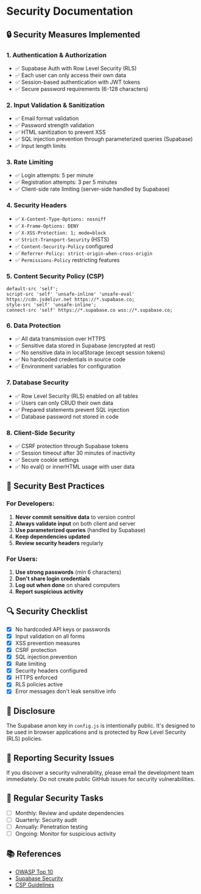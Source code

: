 # Security Documentation

## 🔒 Security Measures Implemented

### 1. **Authentication & Authorization**
- ✅ Supabase Auth with Row Level Security (RLS)
- ✅ Each user can only access their own data
- ✅ Session-based authentication with JWT tokens
- ✅ Secure password requirements (6-128 characters)

### 2. **Input Validation & Sanitization**
- ✅ Email format validation
- ✅ Password strength validation
- ✅ HTML sanitization to prevent XSS
- ✅ SQL injection prevention through parameterized queries (Supabase)
- ✅ Input length limits

### 3. **Rate Limiting**
- ✅ Login attempts: 5 per minute
- ✅ Registration attempts: 3 per 5 minutes
- ✅ Client-side rate limiting (server-side handled by Supabase)

### 4. **Security Headers**
- ✅ `X-Content-Type-Options: nosniff`
- ✅ `X-Frame-Options: DENY`
- ✅ `X-XSS-Protection: 1; mode=block`
- ✅ `Strict-Transport-Security` (HSTS)
- ✅ `Content-Security-Policy` configured
- ✅ `Referrer-Policy: strict-origin-when-cross-origin`
- ✅ `Permissions-Policy` restricting features

### 5. **Content Security Policy (CSP)**
```
default-src 'self';
script-src 'self' 'unsafe-inline' 'unsafe-eval' https://cdn.jsdelivr.net https://*.supabase.co;
style-src 'self' 'unsafe-inline';
connect-src 'self' https://*.supabase.co wss://*.supabase.co;
```

### 6. **Data Protection**
- ✅ All data transmission over HTTPS
- ✅ Sensitive data stored in Supabase (encrypted at rest)
- ✅ No sensitive data in localStorage (except session tokens)
- ✅ No hardcoded credentials in source code
- ✅ Environment variables for configuration

### 7. **Database Security**
- ✅ Row Level Security (RLS) enabled on all tables
- ✅ Users can only CRUD their own data
- ✅ Prepared statements prevent SQL injection
- ✅ Database password not stored in code

### 8. **Client-Side Security**
- ✅ CSRF protection through Supabase tokens
- ✅ Session timeout after 30 minutes of inactivity
- ✅ Secure cookie settings
- ✅ No eval() or innerHTML usage with user data

## 🚨 Security Best Practices

### For Developers:
1. **Never commit sensitive data** to version control
2. **Always validate input** on both client and server
3. **Use parameterized queries** (handled by Supabase)
4. **Keep dependencies updated**
5. **Review security headers** regularly

### For Users:
1. **Use strong passwords** (min 6 characters)
2. **Don't share login credentials**
3. **Log out when done** on shared computers
4. **Report suspicious activity**

## 🔍 Security Checklist

- [x] No hardcoded API keys or passwords
- [x] Input validation on all forms
- [x] XSS prevention measures
- [x] CSRF protection
- [x] SQL injection prevention
- [x] Rate limiting
- [x] Security headers configured
- [x] HTTPS enforced
- [x] RLS policies active
- [x] Error messages don't leak sensitive info

## 📝 Disclosure

The Supabase anon key in `config.js` is intentionally public. It's designed to be used in browser applications and is protected by Row Level Security (RLS) policies.

## 🐛 Reporting Security Issues

If you discover a security vulnerability, please email the development team immediately. Do not create public GitHub issues for security vulnerabilities.

## 🔄 Regular Security Tasks

- [ ] Monthly: Review and update dependencies
- [ ] Quarterly: Security audit
- [ ] Annually: Penetration testing
- [ ] Ongoing: Monitor for suspicious activity

## 📚 References

- [OWASP Top 10](https://owasp.org/www-project-top-ten/)
- [Supabase Security](https://supabase.com/docs/guides/auth/row-level-security)
- [CSP Guidelines](https://developer.mozilla.org/en-US/docs/Web/HTTP/CSP)